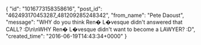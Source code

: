  {
   "id": "1016773158358616",
   "post_id": "462493170453287_481209285248342",
   "from_name": "Pete Daoust",
   "message": "WHY do you think Ren� L�vesque didn't answered that CALL? :D\n\nWHY Ren� L�vesque didn't want to become a LAWYER? :D",
   "created_time": "2016-06-19T14:43:34+0000"
 }
